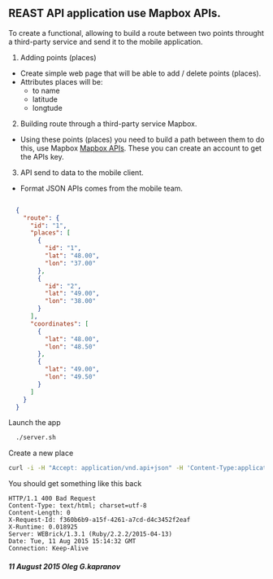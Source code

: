 REAST API application use Mapbox APIs.
-------------------------------------

To create a functional, allowing to build
a route between two points throught a third-party
service and send it to the mobile application.

1. Adding points (places)
  * Create simple web page that will be able
     to add / delete points (places).
  * Attributes places will be:
    * to name
    * latitude
    * longtude

2. Building route through a third-party service Mapbox.
  * Using these points (places) you need to build a path
    between them to do this, use Mapbox
    [Mapbox APIs](http://www.mapbox.com/developers/api).
    These you can create an account to get the APIs key.

3. API send to data to the mobile client.
  * Format JSON APIs comes from the mobile team.

```json

  {
    "route": {
      "id": "1",
      "places": [
        {
          "id": "1",
          "lat": "48.00",
          "lon": "37.00"
        },
        {
          "id": "2",
          "lat": "49.00",
          "lon": "38.00"
        }
      ],
      "coordinates": [
        {
          "lat": "48.00",
          "lon": "48.50"
        },
        {
          "lat": "49.00",
          "lon": "49.50"
        }
      ]
    }
  }

```

Launch the app
```bash
  ./server.sh
```

Create a new place
```bash
curl -i -H "Accept: application/vnd.api+json" -H 'Content-Type:application/vnd.api+json' -X POST -d '{"data":"type":"places", "attributes":{"name":"Test", "lat":"48.00", "lon":"37.00"}}}' http://212.26.132.49:2273/places
```

You should get something like this back
```
HTTP/1.1 400 Bad Request 
Content-Type: text/html; charset=utf-8
Content-Length: 0
X-Request-Id: f360b6b9-a15f-4261-a7cd-d4c3452f2eaf
X-Runtime: 0.018925
Server: WEBrick/1.3.1 (Ruby/2.2.2/2015-04-13)
Date: Tue, 11 Aug 2015 15:14:32 GMT
Connection: Keep-Alive
```

##### 11 August 2015 Oleg G.kapranov
